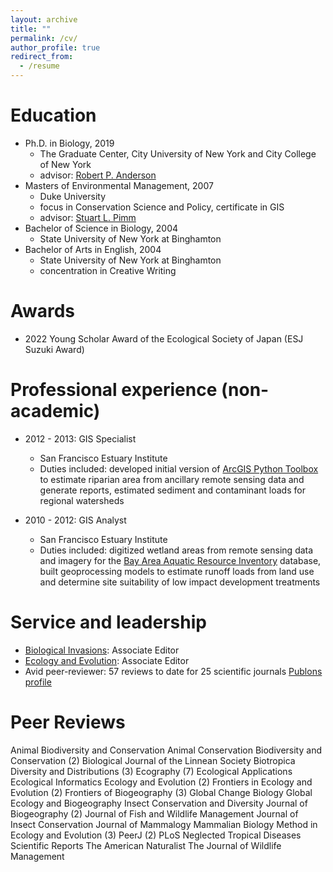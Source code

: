 ```yaml
---
layout: archive
title: ""
permalink: /cv/
author_profile: true
redirect_from:
  - /resume
---
```


Education
======
* Ph.D. in Biology, 2019
  * The Graduate Center, City University of New York and City College of New York
  * advisor: [Robert P. Anderson](https://www.andersonlab.ccny.cuny.edu/)
* Masters of Environmental Management, 2007
  * Duke University
  * focus in Conservation Science and Policy, certificate in GIS
  * advisor: [Stuart L. Pimm](https://nicholas.duke.edu/people/faculty/pimm)
* Bachelor of Science in Biology, 2004
  * State University of New York at Binghamton
* Bachelor of Arts in English, 2004
  * State University of New York at Binghamton
  * concentration in Creative Writing

Awards
======
* 2022 Young Scholar Award of the Ecological Society of Japan (ESJ Suzuki Award)

Professional experience (non-academic)
======
* 2012 - 2013: GIS Specialist
  * San Francisco Estuary Institute
  * Duties included: developed initial version of [ArcGIS Python Toolbox](https://www.sfei.org/projects/ripzet) to estimate riparian area from ancillary remote sensing data and generate reports, estimated sediment and contaminant loads for regional watersheds

* 2010 - 2012: GIS Analyst
  * San Francisco Estuary Institute
  * Duties included: digitized wetland areas from remote sensing data and imagery for the [Bay Area Aquatic Resource Inventory](https://www.sfei.org/BAARI) database, built geoprocessing models to estimate runoff loads from land use and determine site suitability of low impact development treatments
  
  
Service and leadership
======
* [Biological Invasions](https://www.springer.com/journal/10530): Associate Editor
* [Ecology and Evolution](https://onlinelibrary.wiley.com/journal/20457758): Associate Editor
* Avid peer-reviewer: 57 reviews to date for 25 scientific journals [Publons profile](https://publons.com/researcher/1218967/jamie-m-kass/)


Peer Reviews
======
Animal Biodiversity and Conservation
Animal Conservation
Biodiversity and Conservation (2)
Biological Journal of the Linnean Society
Biotropica
Diversity and Distributions (3)
Ecography (7)
Ecological Applications
Ecological Informatics
Ecology and Evolution (2)
Frontiers in Ecology and Evolution (2)
Frontiers of Biogeography (3)
Global Change Biology
Global Ecology and Biogeography
Insect Conservation and Diversity
Journal of Biogeography (2)
Journal of Fish and Wildlife Management
Journal of Insect Conservation
Journal of Mammalogy
Mammalian Biology
Method in Ecology and Evolution (3)
PeerJ (2)
PLoS Neglected Tropical Diseases
Scientific Reports
The American Naturalist
The Journal of Wildlife Management
